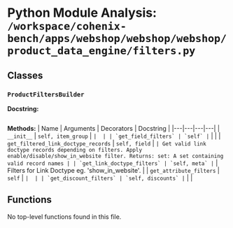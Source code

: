 # Python Module Analysis: `/workspace/cohenix-bench/apps/webshop/webshop/webshop/product_data_engine/filters.py`

## Classes

### `ProductFiltersBuilder`


**Docstring:**
```

```

**Methods:**
| Name | Arguments | Decorators | Docstring |
|---|---|---|---|
| `__init__` | `self, item_group` | `` |  |
| `get_field_filters` | `self` | `` |  |
| `get_filtered_link_doctype_records` | `self, field` | `` | Get valid link doctype records depending on filters.
Apply enable/disable/show_in_website filter.
Returns:
        set: A set containing valid record names |
| `get_link_doctype_filters` | `self, meta` | `` | Filters for Link Doctype eg. 'show_in_website'. |
| `get_attribute_filters` | `self` | `` |  |
| `get_discount_filters` | `self, discounts` | `` |  |





## Functions

No top-level functions found in this file.
